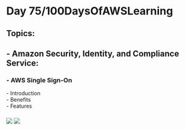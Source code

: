 <h1> Day 75/100DaysOfAWSLearning </h1>
<h2> Topics: </h2>

 <h2>  - Amazon Security, Identity, and Compliance Service: </h2>

<h3> - AWS Single Sign-On</h3>
         - Introduction <br>
         - Benefits <br> 
         - Features <br>
     
         
  <h3>   </h3>
       

<img src = "https://github.com/thetechgirlgita/100-days-of-aws-learning/blob/master/Images/Day74/74_1.jpg?raw=true">
<img src = "https://github.com/thetechgirlgita/100-days-of-aws-learning/blob/master/Images/Day74/74_2.jpg?raw=true">
